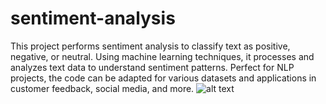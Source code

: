 # sentiment-analysis
This project performs sentiment analysis to classify text as positive, negative, or neutral. Using machine learning techniques, it processes and analyzes text data to understand sentiment patterns. Perfect for NLP projects, the code can be adapted for various datasets and applications in customer feedback, social media, and more.
![alt text]([http://url/to/img.png](https://github.com/EslamWalid/sentiment-analysis/blob/main/senment.png))


